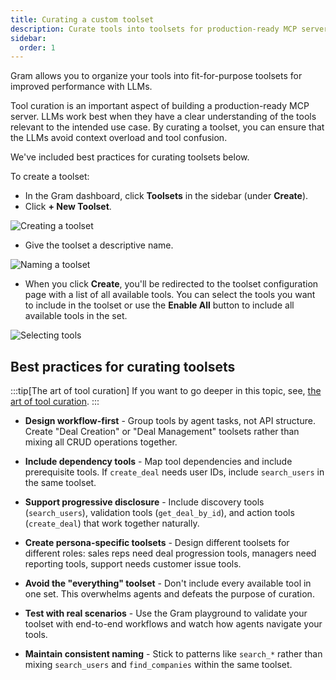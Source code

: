 ```yaml
---
title: Curating a custom toolset
description: Curate tools into toolsets for production-ready MCP servers on the Gram platform.
sidebar:
  order: 1
---
```


Gram allows you to organize your tools into fit-for-purpose toolsets for improved performance with LLMs.

Tool curation is an important aspect of building a production-ready MCP server. LLMs work best when they have a clear understanding of the tools relevant to the intended use case. By curating a toolset, you can ensure that the LLMs avoid context overload and tool confusion.

We've included best practices for curating toolsets below.

To create a toolset:

- In the Gram dashboard, click **Toolsets** in the sidebar (under **Create**).
- Click **+ New Toolset**.

![Creating a toolset](/img/guides/02-adding-toolsets.png)

- Give the toolset a descriptive name.

![Naming a toolset](/img/guides/02-naming-toolset.png)

- When you click **Create**, you'll be redirected to the toolset configuration page with a list of all available tools. You can select the tools you want to include in the toolset or use the **Enable All** button to include all available tools in the set.

![Selecting tools](/img/guides/02-selecting-tools.png)

## Best practices for curating toolsets

:::tip[The art of tool curation]
If you want to go deeper in this topic, see, [the art of tool curation](/blog/tool-curation).
:::

- **Design workflow-first** - Group tools by agent tasks, not API structure. Create "Deal Creation" or "Deal Management" toolsets rather than mixing all CRUD operations together.

- **Include dependency tools** - Map tool dependencies and include prerequisite tools. If `create_deal` needs user IDs, include `search_users` in the same toolset.

- **Support progressive disclosure** - Include discovery tools (`search_users`), validation tools (`get_deal_by_id`), and action tools (`create_deal`) that work together naturally.

- **Create persona-specific toolsets** - Design different toolsets for different roles: sales reps need deal progression tools, managers need reporting tools, support needs customer issue tools.

- **Avoid the "everything" toolset** - Don't include every available tool in one set. This overwhelms agents and defeats the purpose of curation.

- **Test with real scenarios** - Use the Gram playground to validate your toolset with end-to-end workflows and watch how agents navigate your tools.

- **Maintain consistent naming** - Stick to patterns like `search_*` rather than mixing `search_users` and `find_companies` within the same toolset.
